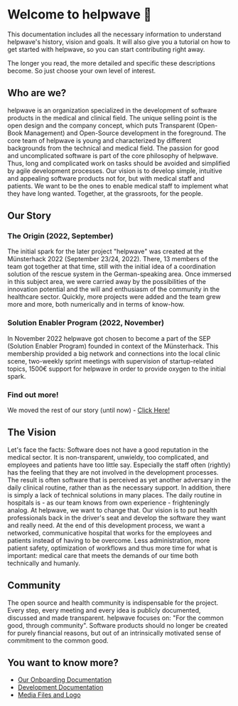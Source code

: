 # Welcome to helpwave 👋

This documentation includes all the necessary information to understand helpwave's history, vision and goals.
It will also give you a tutorial on how to get started with helpwave, so you can start contributing right away.

The longer you read, the more detailed and specific these descriptions become.
So just choose your own level of interest.

## Who are we?
helpwave is an organization specialized in the development of software products in the medical and clinical field. The unique selling point is the open design and the company concept, which puts Transparent (Open-Book Management) and Open-Source development in the foreground. The core team of helpwave is young and characterized by different backgrounds from the technical and medical field. The passion for good and uncomplicated software is part of the core philosophy of helpwave. Thus, long and complicated work on tasks should be avoided and simplified by agile development processes. Our vision is to develop simple, intuitive and appealing software products not for, but with medical staff and patients. We want to be the ones to enable medical staff to implement what they have long wanted. Together, at the grassroots, for the people.

## Our Story

### The Origin (2022, September)
The initial spark for the later project "helpwave" was created at the Münsterhack 2022 (September 23/24, 2022). There, 13 members of the team got together at that time, still with the initial idea of a coordination solution of the rescue system in the German-speaking area. Once immersed in this subject area, we were carried away by the possibilities of the innovation potential and the will and enthusiasm of the community in the healthcare sector. Quickly, more projects were added and the team grew more and more, both numerically and in terms of know-how.  

### Solution Enabler Program (2022, November)
In November 2022 helpwave got chosen to become a part of the SEP (Solution Enabler Program) founded in context of the Münsterhack. This membership provided a big network and connections into the local clinic scene, two-weekly sprint meetings with supervision of startup-related topics, 1500€ support for helpwave in order to provide oxygen to the initial spark.

### Find out more!
We moved the rest of our story (until now) - [Click Here!](story/)

## The Vision
Let's face the facts: Software does not have a good reputation in the medical sector. It is non-transparent, unwieldy, too complicated, and employees and patients have too little say. Especially the staff often (rightly) has the feeling that they are not involved in the development processes. The result is often software that is perceived as yet another adversary in the daily clinical routine, rather than as the necessary support. In addition, there is simply a lack of technical solutions in many places. The daily routine in hospitals is - as our team knows from own experience - frighteningly analog. At helpwave, we want to change that. Our vision is to put health professionals back in the driver's seat and develop the software they want and really need. At the end of this development process, we want a networked, communicative hospital that works for the employees and patients instead of having to be overcome. Less administration, more patient safety, optimization of workflows and thus more time for what is important: medical care that meets the demands of our time both technically and humanly.

## Community
The open source and health community is indispensable for the project. Every step, every meeting and every idea is publicly documented, discussed and made transparent. helpwave focuses on: "For the common good, through community".
Software products should no longer be created for purely financial reasons, but out of an intrinsically motivated sense of commitment to the common good.

## You want to know more?
- [Our Onboarding Documentation](onboarding/)
- [Development Documentation](development/)
- [Media Files and Logo](assets/logo/)
